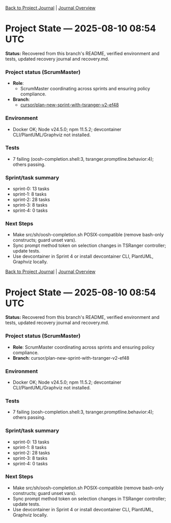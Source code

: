 <!--
SPDX-License-Identifier: AGPL-3.0-only + AI-GPL-Addendum
Copyright (c) 2025 The Web4Articles Authors
Copyleft: See AGPLv3 (./LICENSE) and AI-GPL Addendum (./AI-GPL.md)
Backlinks: /LICENSE , /AI-GPL.md
Use of `scrum.pmo` roles/process docs with AI is subject to AI-GPL copyleft unless dual-licensed.
-->

[Back to Project Journal](../) | [Journal Overview](../../project.journal.overview.md)

# Project State — 2025-08-10 08:54 UTC

**Status:** Recovered from this branch's README, verified environment and tests, updated recovery journal and recovery.md.

### Project status (ScrumMaster)
- **Role**:
  - ScrumMaster coordinating across sprints and ensuring policy compliance.
- **Branch**:
  - [cursor/plan-new-sprint-with-tsranger-v2-ef48](https://github.com/Cerulean-Circle-GmbH/Web4Articles/tree/cursor/plan-new-sprint-with-tsranger-v2-ef48)

### Environment
- Docker OK; Node v24.5.0; npm 11.5.2; devcontainer CLI/PlantUML/Graphviz not installed.

### Tests
- 7 failing (oosh-completion.shell:3, tsranger.promptline.behavior:4); others passing.

### Sprint/task summary
- sprint-0: 13 tasks
- sprint-1: 8 tasks
- sprint-2: 28 tasks
- sprint-3: 8 tasks
- sprint-4: 0 tasks

### Next Steps
- Make src/sh/oosh-completion.sh POSIX-compatible (remove bash-only constructs; guard unset vars).
- Sync prompt method token on selection changes in TSRanger controller; update tests.
- Use devcontainer in Sprint 4 or install devcontainer CLI, PlantUML, Graphviz locally.

[Back to Project Journal](../) | [Journal Overview](../../project.journal.overview.md)

# Project State — 2025-08-10 08:54 UTC

**Status:** Recovered from this branch's README, verified environment and tests, updated recovery journal and recovery.md.

### Project status (ScrumMaster)
- **Role**: ScrumMaster coordinating across sprints and ensuring policy compliance.
- **Branch**: cursor/plan-new-sprint-with-tsranger-v2-ef48

### Environment
- Docker OK; Node v24.5.0; npm 11.5.2; devcontainer CLI/PlantUML/Graphviz not installed.

### Tests
- 7 failing (oosh-completion.shell:3, tsranger.promptline.behavior:4); others passing.

### Sprint/task summary
- sprint-0: 13 tasks
- sprint-1: 8 tasks
- sprint-2: 28 tasks
- sprint-3: 8 tasks
- sprint-4: 0 tasks

### Next Steps
- Make src/sh/oosh-completion.sh POSIX-compatible (remove bash-only constructs; guard unset vars).
- Sync prompt method token on selection changes in TSRanger controller; update tests.
- Use devcontainer in Sprint 4 or install devcontainer CLI, PlantUML, Graphviz locally.
